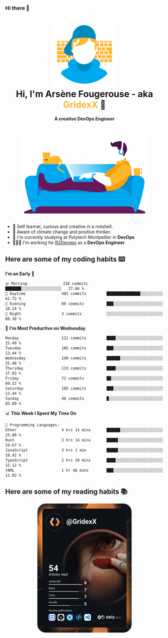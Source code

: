 ### Hi there 👋

<!--
**GridexX/gridexx** is a ✨ _special_ ✨ repository because its `README.md` (this file) appears on your GitHub profile.

Here are some ideas to get you started:

- 🔭 I’m currently working on ...
- 🌱 I’m currently learning ...
- 👯 I’m looking to collaborate on ...
- 🤔 I’m looking for help with ...
- 💬 Ask me about ...
- 📫 How to reach me: ...
- 😄 Pronouns: ...
- ⚡ Fun fact: ...
-->


<!-- Header -->
<h1 align="center">
  <img src="./images/user_profile.png" width="200">
  <br>
  Hi, I'm Arsène Fougerouse - aka <span style="color:#ffb72e">GridexX</span> 👋
</h1>


<p align="center">
  <b>A creative DevOps Engineer </b>
</p>
<br/>
<p align="center">
  <img src="./images/man_couch.png" width="400">
</p>

- 🎨 Self learner, curious and creative in a nutshell. 
- 🌱 Aware of climate change and positive thinker.
- 📕 I'm currently studying at Polytech Montpellier in **DevOps**
- 👨🏻‍💻 I'm working for [R2Devops](https://r2devops.io) as a **DevOps Engineer**


## Here are some of my coding habits ⌨️

<!-- Add a section about tech and Ops stack
  Like this one : https://github.com/Xanthus58#-tech-stack
-->
<!--START_SECTION:waka-->
**I'm an Early 🐤** 

```text
🌞 Morning                216 commits         ███████░░░░░░░░░░░░░░░░░░   27.66 % 
🌆 Daytime                482 commits         ███████████████░░░░░░░░░░   61.72 % 
🌃 Evening                80 commits          ███░░░░░░░░░░░░░░░░░░░░░░   10.24 % 
🌙 Night                  3 commits           ░░░░░░░░░░░░░░░░░░░░░░░░░   00.38 % 
```
📅 **I'm Most Productive on Wednesday** 

```text
Monday                   121 commits         ████░░░░░░░░░░░░░░░░░░░░░   15.49 % 
Tuesday                  105 commits         ███░░░░░░░░░░░░░░░░░░░░░░   13.44 % 
Wednesday                199 commits         ██████░░░░░░░░░░░░░░░░░░░   25.48 % 
Thursday                 133 commits         ████░░░░░░░░░░░░░░░░░░░░░   17.03 % 
Friday                   72 commits          ██░░░░░░░░░░░░░░░░░░░░░░░   09.22 % 
Saturday                 105 commits         ███░░░░░░░░░░░░░░░░░░░░░░   13.44 % 
Sunday                   46 commits          █░░░░░░░░░░░░░░░░░░░░░░░░   05.89 % 
```


📊 **This Week I Spent My Time On** 

```text
💬 Programming Languages: 
Other                    4 hrs 14 mins       ██████░░░░░░░░░░░░░░░░░░░   25.80 % 
Rust                     3 hrs 14 mins       █████░░░░░░░░░░░░░░░░░░░░   19.67 % 
JavaScript               3 hrs 1 min         █████░░░░░░░░░░░░░░░░░░░░   18.42 % 
TypeScript               2 hrs 29 mins       ████░░░░░░░░░░░░░░░░░░░░░   15.12 % 
YAML                     1 hr 48 mins        ███░░░░░░░░░░░░░░░░░░░░░░   11.02 % 
```


<!--END_SECTION:waka-->

## Here are some of my reading habits 📚
<div  align="center">
  <img src="./images/devcard.svg" width="300">
</div>
